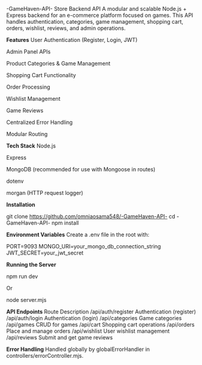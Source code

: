 -GameHaven-API- Store Backend API
A modular and scalable Node.js + Express backend for an e-commerce platform focused on games. This API handles authentication, categories, game management, shopping cart, orders, wishlist, reviews, and admin operations.

**Features**
User Authentication (Register, Login, JWT)

Admin Panel APIs

Product Categories & Game Management

Shopping Cart Functionality

Order Processing

Wishlist Management

Game Reviews

Centralized Error Handling

Modular Routing

**Tech Stack**
Node.js

Express

MongoDB (recommended for use with Mongoose in routes)

dotenv

morgan (HTTP request logger)

**Installation**

git clone https://github.com/omniaosama548/-GameHaven-API-
cd -GameHaven-API-
npm install

**Environment Variables**
Create a .env file in the root with:

PORT=9093
MONGO_URI=your_mongo_db_connection_string
JWT_SECRET=your_jwt_secret

**Running the Server**

npm run dev

Or

node server.mjs

**API Endpoints**
Route Description
/api/auth/register Authentication (register)
/api/auth/login Authentication (login)
/api/categories Game categories
/api/games CRUD for games
/api/cart Shopping cart operations
/api/orders Place and manage orders
/api/wishlist User wishlist management
/api/reviews Submit and get game reviews

**Error Handling**
Handled globally by globalErrorHandler in controllers/errorController.mjs.
